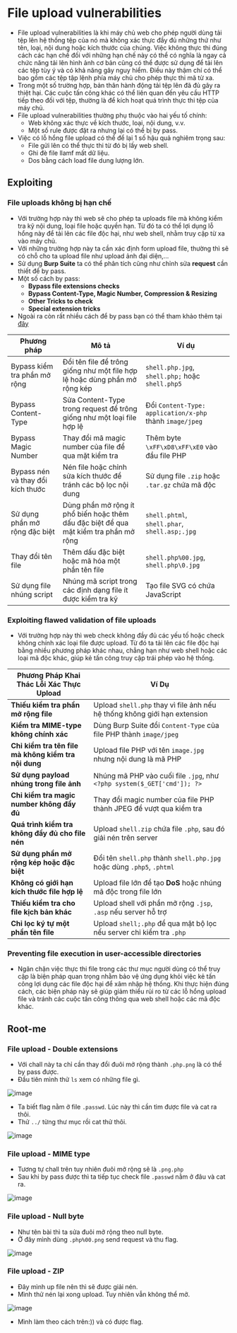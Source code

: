 # File upload vulnerabilities
- File upload vulnerabilities là khi máy chủ web cho phép người dùng tải tệp lên hệ thống tệp của nó mà không xác thực đầy đủ những thứ như tên, loại, nội dung hoặc kích thước của chúng. Việc không thực thi đúng cách các hạn chế đối với những hạn chế này có thể có nghĩa là ngay cả chức năng tải lên hình ảnh cơ bản cũng có thể được sử dụng để tải lên các tệp tùy ý và có khả năng gây nguy hiểm. Điều này thậm chí có thể bao gồm các tệp tập lệnh phía máy chủ cho phép thực thi mã từ xa.
- Trong một số trường hợp, bản thân hành động tải tệp lên đã đủ gây ra thiệt hại. Các cuộc tấn công khác có thể liên quan đến yêu cầu HTTP tiếp theo đối với tệp, thường là để kích hoạt quá trình thực thi tệp của máy chủ.
- File upload vulnerabilities thường phụ thuộc vào hai yếu tố chính:
    - Web không xác thực về kích thước, loại, nội dung, v.v.
    - Một số rule được đặt ra nhưng lại có thể bị by pass.
- Việc có lỗ hổng file upload có thể để lại 1 số hậu quả nghiêm trọng sau:
    - File gửi lên có thể thực thi từ đó bị lấy web shell.
    - Ghi đè file llamf mất dữ liệu.
    - Dos bằng cách load file dung lượng lớn.

## Exploiting 
### File uploads không bị hạn chế
- Với trường hợp này thì web sẽ cho phép ta uploads file mà không kiểm tra kỹ nội dung, loại file hoặc quyền hạn. Từ đó ta có thể lợi dụng lỗ hổng này để tải lên các file độc hại, như web shell, nhằm truy cập từ xa vào máy chủ.
- Với những trường hợp này ta cần xác định form upload file, thường thì sẽ có chỗ cho ta upload file như upload ảnh đại diện,...
- Sử dụng **Burp Suite** ta có thể phân tích cũng như chỉnh sửa **request** cần thiết để by pass.
- Một số cách by pass:
    - **Bypass file extensions checks**
    - **Bypass Content-Type, Magic Number, Compression & Resizing**
    - **Other Tricks to check**
    - **Special extension tricks**
- Ngoài ra còn rất nhiều cách để by pass bạn có thể tham khảo thêm tại [đây](https://book.hacktricks.xyz/pentesting-web/file-upload)

| Phương pháp                     | Mô tả                                                                                       | Ví dụ                                                    |
|---------------------------------|---------------------------------------------------------------------------------------------|----------------------------------------------------------|
| Bypass kiểm tra phần mở rộng     | Đổi tên file để trông giống như một file hợp lệ hoặc dùng phần mở rộng kép                 | `shell.php.jpg`, `shell.php;` hoặc `shell.php5`          |
| Bypass Content-Type              | Sửa Content-Type trong request để trông giống như một loại file hợp lệ                      | Đổi `Content-Type: application/x-php` thành `image/jpeg` |
| Bypass Magic Number              | Thay đổi mã magic number của file để qua mặt kiểm tra                                       | Thêm byte `\xFF\xD8\xFF\xE0` vào đầu file PHP            |
| Bypass nén và thay đổi kích thước | Nén file hoặc chỉnh sửa kích thước để tránh các bộ lọc nội dung                             | Sử dụng file `.zip` hoặc `.tar.gz` chứa mã độc            |
| Sử dụng phần mở rộng đặc biệt     | Dùng phần mở rộng ít phổ biến hoặc thêm dấu đặc biệt để qua mặt kiểm tra phần mở rộng         | `shell.phtml`, `shell.phar`, `shell.asp;.jpg`            |
| Thay đổi tên file                 | Thêm dấu đặc biệt hoặc mã hóa một phần tên file                                             | `shell.php%00.jpg`, `shell.php\0.jpg`                    |
| Sử dụng file nhúng script         | Nhúng mã script trong các định dạng file ít được kiểm tra kỹ                                | Tạo file SVG có chứa JavaScript                           |

### Exploiting flawed validation of file uploads
- Với trường hợp này thì web check không đầy đủ các yếu tố hoặc check không chính xác loại file được upload. Từ đó ta tải lên các file độc hại bằng nhiều phương pháp khác nhau, chẳng hạn như web shell hoặc các loại mã độc khác, giúp kẻ tấn công truy cập trái phép vào hệ thống.

| **Phương Pháp Khai Thác Lỗi Xác Thực Upload**     | **Ví Dụ**                                                                 |
|---------------------------------------------------|---------------------------------------------------------------------------|
| **Thiếu kiểm tra phần mở rộng file**              | Upload `shell.php` thay vì file ảnh nếu hệ thống không giới hạn extension |
| **Kiểm tra MIME-type không chính xác**            | Dùng Burp Suite đổi `Content-Type` của file PHP thành `image/jpeg`       |
| **Chỉ kiểm tra tên file mà không kiểm tra nội dung** | Upload file PHP với tên `image.jpg` nhưng nội dung là mã PHP             |
| **Sử dụng payload nhúng trong file ảnh**          | Nhúng mã PHP vào cuối file `.jpg`, như `<?php system($_GET['cmd']); ?>`  |
| **Chỉ kiểm tra magic number không đầy đủ**        | Thay đổi magic number của file PHP thành JPEG để vượt qua kiểm tra       |
| **Quá trình kiểm tra không đầy đủ cho file nén**  | Upload `shell.zip` chứa file `.php`, sau đó giải nén trên server         |
| **Sử dụng phần mở rộng kép hoặc đặc biệt**        | Đổi tên `shell.php` thành `shell.php.jpg` hoặc dùng `.php5`, `.phtml`    |
| **Không có giới hạn kích thước file hợp lệ**      | Upload file lớn để tạo **DoS** hoặc nhúng mã độc trong file lớn           |
| **Thiếu kiểm tra cho file kịch bản khác**         | Upload shell với phần mở rộng `.jsp`, `.asp` nếu server hỗ trợ           |
| **Chỉ lọc ký tự một phần tên file**               | Upload `shell;.php` để qua mặt bộ lọc nếu server chỉ kiểm tra `.php`     |

### Preventing file execution in user-accessible directories
- Ngăn chặn việc thực thi file trong các thư mục người dùng có thể truy cập là biện pháp quan trọng nhằm bảo vệ ứng dụng khỏi việc kẻ tấn công lợi dụng các file độc hại để xâm nhập hệ thống. Khi thực hiện đúng cách, các biện pháp này sẽ giúp giảm thiểu rủi ro từ các lỗ hổng upload file và tránh các cuộc tấn công thông qua web shell hoặc các mã độc khác.
## Root-me
### File upload - Double extensions
- Với chall này ta chỉ cần thay đổi đuôi mở rộng thành `.php.png` là có thể by pass được.
- Đầu tiên mình thử `ls` xem có những file gì.

![image](https://github.com/user-attachments/assets/09ab1444-f736-47dc-baf8-0439b7f0c1f5)
- Ta biết flag nằm ở file `.passwd`. Lúc này thì cần tìm được file và cat ra thôi.
- Thử `../` từng thư mục rồi cat thử thôi.

![image](https://github.com/user-attachments/assets/b36da3d6-62fa-4703-ad53-252d4647c812)

### File upload - MIME type
- Tương tự chall trên tuy nhiên đuôi mở rộng sẽ là `.png.php`
- Sau khi by pass được thì ta tiếp tục check file `.passwd` nằm ở đâu và cat ra.

![image](https://github.com/user-attachments/assets/09193d11-e34c-47bc-bde1-740c1dbd6fc4)


### File upload - Null byte
- Như tên bài thì ta sửa đuôi mở rộng theo null byte.
- Ở đây mình dùng `.php%00.png` send request và thu flag.

![image](https://github.com/user-attachments/assets/3c01c9b1-2ed4-4eaa-bb1c-3f50caedb05c)

### File upload - ZIP
- Đây mình up file nên thì sẽ được giải nén.
- Mình thử nén lại xong upload. Tuy nhiên vẫn không thể mở.

![image](https://github.com/user-attachments/assets/fb9e43d2-fbcb-4418-91ff-d8396b56742c)

- Mình làm theo cách trên:)) và có được flag.
